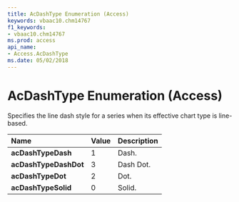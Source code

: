 ```yaml
---
title: AcDashType Enumeration (Access)
keywords: vbaac10.chm14767
f1_keywords:
- vbaac10.chm14767
ms.prod: access
api_name:
- Access.AcDashType
ms.date: 05/02/2018
---
```



# AcDashType Enumeration (Access)

Specifies the line dash style for a series when its effective chart type is line-based.


|**Name**|**Value**|**Description**|
|:-----|:-----|:-----|
|**acDashTypeDash**|1|Dash.|
|**acDashTypeDashDot**|3|Dash Dot.|
|**acDashTypeDot**|2|Dot.|
|**acDashTypeSolid**|0|Solid.|